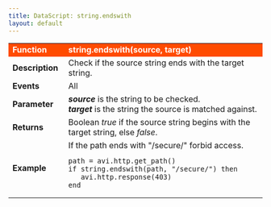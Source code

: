 ```yaml
---
title: DataScript: string.endswith
layout: default
---
```

<table class="table table-hover"> 
 <tbody> 
  <tr bgcolor="ff4b00"> 
   <td width="100"> <font size="3" color="white"><strong>Function</strong></font> </td> 
   <td width="600"><font color="white"><b>string.endswith(source, target)</b></font></td> 
  </tr> 
  <tr> 
   <td width="100"> <font size="3"><strong>Description</strong></font> </td> 
   <td width="600">Check if the source string ends with the target string.</td> 
  </tr> 
  <tr> 
   <td width="100"> <font size="3"><strong>Events</strong></font> </td> 
   <td width="600">All</td> 
  </tr> 
  <tr> 
   <td width="100"> <font size="3"><strong>Parameter</strong></font> </td> 
   <td width="600"><strong><em>source</em> </strong>is the string to be checked.<br> <em><strong>target</strong> </em>is the string the source is matched against.</td> 
  </tr> 
  <tr> 
   <td width="100"> <font size="3"><strong>Returns</strong></font> </td> 
   <td width="600">Boolean <em>true</em> if the source string begins with the target string, else <em>false</em>.</td> 
  </tr> 
  <tr> 
   <td width="100"> <font size="3"><strong>Example</strong></font> </td> 
   <td width="600">If the path ends with "/secure/" forbid access.<br> 
    <!-- Crayon Syntax Highlighter v2.7.1 --> <pre><code class="language-lua">path = avi.http.get_path()
if string.endswith(path, "/secure/") then
   avi.http.response(403)
end</code></pre> 
    <!-- [Format Time: 0.0021 seconds] --> </td> 
  </tr> 
 </tbody> 
</table>